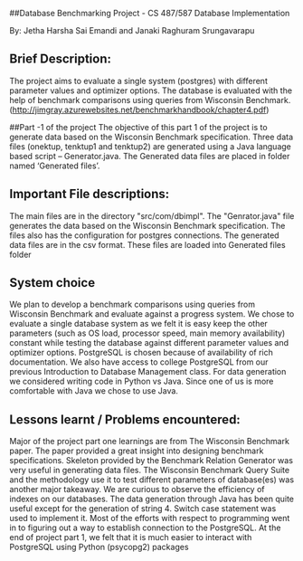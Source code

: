 ##Database Benchmarking Project - 
CS 487/587 Database Implementation

By: Jetha Harsha Sai Emandi and Janaki Raghuram Srungavarapu 

## Brief Description:
The project aims to evaluate a single system (postgres) with different parameter values and optimizer options. The database is evaluated with the help of benchmark comparisons using queries from Wisconsin Benchmark. 
(http://jimgray.azurewebsites.net/benchmarkhandbook/chapter4.pdf)

##Part -1 of the project
The objective of this part 1 of the project is to generate data based on the Wisconsin Benchmark specification. Three data files (onektup, tenktup1 and tenktup2) are generated using a Java language based script – Generator.java. The Generated data files are placed in folder named ‘Generated files’.

## Important File descriptions:
The main files are in the directory "src/com/dbimpl". The "Genrator.java" file generates the data based on the Wisconsin Benchmark specification. The files also has the configuration for postgres connections.
The generated data files are in the csv format. These files are loaded into Generated files folder

## System choice
We plan to develop a benchmark comparisons using queries from Wisconsin Benchmark and evaluate against a progress system. We chose to evaluate a single database system as we felt it is easy keep the other parameters (such as OS load, processor speed, main memory availability) constant while testing the database against different parameter values and optimizer options. 
PostgreSQL is chosen because of availability of rich documentation. We also have access to college PostgreSQL from our previous Introduction to Database Management class. 
For data generation we considered writing code in Python vs Java. Since one of us is more comfortable with Java we chose to use Java. 


## Lessons learnt / Problems encountered: 

Major of the project part one learnings are from The Wisconsin Benchmark paper. The paper provided a great insight into designing benchmark specifications. Skeleton provided by the Benchmark Relation Generator was very useful in generating data files. The Wisconsin Benchmark Query Suite and the methodology use it to test different parameters of database(es) was another major takeaway. We are curious to observe the efficiency of indexes on our databases.
The data generation through Java has been quite useful except for the generation of string 4. Switch case statement was used to implement it. Most of the efforts with respect to programming went in to figuring out a way to establish connection to the PostgreSQL. At the end of project part 1, we felt that it is much easier to interact with PostgreSQL using Python (psycopg2) packages

